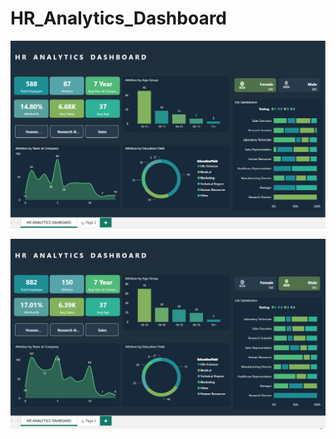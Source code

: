 # HR_Analytics_Dashboard

![alt text](https://github.com/bishtajay13/HR_Analytics_Dashboard/blob/main/HR%20Analytics%201.png?raw=true)


![alt text](https://github.com/bishtajay13/HR_Analytics_Dashboard/blob/main/HR%20Analytics%202.png?raw=true)
